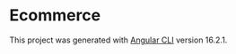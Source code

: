 # Ecommerce

This project was generated with [Angular CLI](https://github.com/angular/angular-cli) version 16.2.1.
